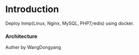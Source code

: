 # Introduction

Deploy lnmp(Linux, Nginx, MySQL, PHP7,redis) using docker.

### Architecture

Auther by WangDongyang







